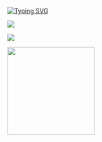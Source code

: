 [![Typing SVG](https://readme-typing-svg.demolab.com?font=Fira+Code&size=19&pause=1000&width=435&lines=Hello+World+%F0%9F%91%8B)](https://git.io/typing-svg)

<p align="left">  
  <img src="https://count.getloli.com/get/@ligdy7?theme=rule34">
</p>

<p align="left">
  <img src="https://cdn.jsdelivr.net/gh/ligdy7/ligdy7@main/assets/github-contribution-grid-snake.svg" />
</p>

<!-- 
https://raw.githubusercontent.com/ligdy7/ligdy7/main/assets/github-contribution-grid-snake.svg -->


<div align="left"><img height="200" src="https://github-readme-stats.vercel.app/api?username=ligdy7&show_icons=true" /></div>

